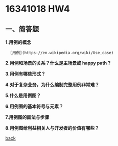 ﻿---
layout: default
---
# 16341018 HW4

## 一、简答题

**1.用例的概念**

      [用例](https://en.wikipedia.org/wiki/Use_case)

**2.用例和场景的关系？什么是主场景或 happy path？**


**3.用例有哪些形式？**
　   
    
**4.对于复杂业务，为什么编制完整用例非常难？**

**5.什么是用例图？**

**6.用例图的基本符号与元素？**

**7.用例图的画法与步骤**

**8.用例图给利益相关人与开发者的价值有哪些？**

[back](./)

